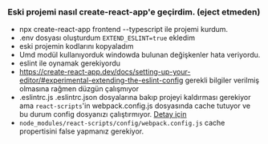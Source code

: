 ### Eski projemi nasıl create-react-app'e geçirdim. (eject etmeden)
- npx create-react-app frontend --typescript ile projemi kurdum.
- .env dosyası oluşturdum `EXTEND_ESLINT=true` ekledim
- eski projemin kodlarını kopyaladım
- Umd modül kullanıyorduk windowda bulunan değişkenler hata veriyordu.
- eslint ile oynamak gerekiyordu
- https://create-react-app.dev/docs/setting-up-your-editor/#experimental-extending-the-eslint-config gerekli bilgiler verilmiş olmasına rağmen düzgün çalışmıyor
- .eslintrc.js .eslintrc.json dosyalarına bakıp projeyi kaldırması gerekiyor ama `react-scripts`'in webpack.config.js dosyasında cache tutuyor ve bu durum config dosyanızı çalıştırmıyor. [Detay için](https://github.com/facebook/create-react-app/issues/9175#issuecomment-692519550)
- `node_modules/react-scripts/config/webpack.config.js` cache propertisini false yapmanız gerekiyor.
